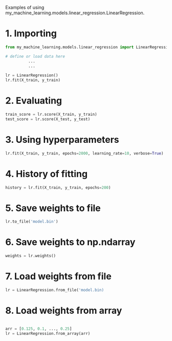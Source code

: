 Examples of using my_machine_learning.models.linear_regression.LinearRegression.

# 1. Importing
```python
from my_machine_learning.models.linear_regression import LinearRegression

# define or load data here
          ...
          ...
          
lr = LinearRegression()
lr.fit(X_train, y_train)
```

# 2. Evaluating
```python
train_score = lr.score(X_train, y_train)
test_score = lr.score(X_test, y_test)
```

# 3. Using hyperparameters
```python
lr.fit(X_train, y_train, epochs=2000, learning_rate=10, verbose=True)
```

# 4. History of fitting
```python
history = lr.fit(X_train, y_train, epochs=200)
```

# 5. Save weights to file
```python
lr.to_file('model.bin')
```

# 6. Save weights to np.ndarray
```python
weights = lr.weights()
```

# 7. Load weights from file
```python
lr = LinearRegression.from_file('model.bin)
```

# 8. Load weights from array
```python

arr = [0.125, 0.1, ..., 0.25]
lr = LinearRegression.from_array(arr)
```
